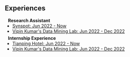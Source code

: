 ## Experiences

<h4 style="margin:0 10px 0;">Research Assistant</h4>

<ul style="margin:0 0 5px;">
  <li><a href="https://synspot.clixwebfolio.com/about/"><autocolor>Synspot: Jun 2022 - Now</autocolor></a></li>
  <li><a href="https://twin-cities.umn.edu/"><autocolor>Vipin Kumar's Data Mining Lab: Jun 2022 - Dec 2022</autocolor></a></li>
</ul>

<h4 style="margin:0 10px 0;">Internship Experience</h4>
<ul style="margin:0 0 5px;">
  <li><a href="https://synspot.clixwebfolio.com/about/"><autocolor>Tianping Hotel: Jun 2022 - Now</autocolor></a></li>
  <li><a href="https://twin-cities.umn.edu/"><autocolor>Vipin Kumar's Data Mining Lab: Jun 2022 - Dec 2022</autocolor></a></li>
</ul>
<!-- <ul style="margin:0 0 20px;">
  <li><a href="https://www.computer.org/csdl/journal/tp"><autocolor>IEEE Transactions on Pattern Analysis and Machine Intelligence (TPAMI)</autocolor></a></li>
  <li><a href="https://www.springer.com/journal/11263"><autocolor>International Journal of Computer Vision (IJCV)</autocolor></a></li>
</ul> -->
